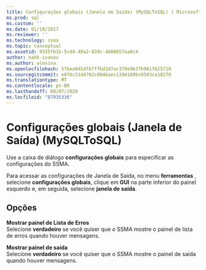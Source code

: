 ```yaml
---
title: Configurações globais (Janela de Saída) (MySQLToSQL) | Microsoft Docs
ms.prod: sql
ms.custom: ''
ms.date: 01/19/2017
ms.reviewer: ''
ms.technology: ssma
ms.topic: conceptual
ms.assetid: 9355fb1b-5cd4-49a2-839c-4b06057ea6c4
author: nahk-ivanov
ms.author: alexiva
ms.openlocfilehash: 5fbea045dfb7ffbd2d7ac370e9b37b961f825710
ms.sourcegitcommit: e8f6c51d4702c0046aec1394109bc0503ca182f0
ms.translationtype: MT
ms.contentlocale: pt-BR
ms.lasthandoff: 08/07/2020
ms.locfileid: "87935336"
---
```

# <a name="global-settings-output-window-mysqltosql"></a>Configurações globais (Janela de Saída) (MySQLToSQL)
Use a caixa de diálogo **configurações globais** para especificar as configurações do SSMA.  
  
Para acessar as configurações de Janela de Saída, no menu **ferramentas** , selecione **configurações globais**, clique em **GUI** na parte inferior do painel esquerdo e, em seguida, selecione **janela de saída**.  
  
## <a name="options"></a>Opções  
**Mostrar painel de Lista de Erros**  
Selecione **verdadeiro** se você quiser que o SSMA mostre o painel de lista de erros quando houver mensagens.  
  
**Mostrar painel de saída**  
Selecione **verdadeiro** se você quiser que o SSMA mostre o painel de saída quando houver mensagens.  
  
